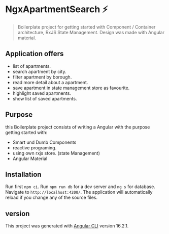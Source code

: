 # NgxApartmentSearch ⚡

> Boilerplate project for getting started with Component / Container architecture, RxJS State Management. Design was made with Angular material.

## Application offers

- list of apartments.
- search apartment by city.
- filter apartment by borough.
- read more detail about a apartment.
- save apartment in state management store as favourite.
- highlight saved apartments.
- show list of saved apartments.

## Purpose

this Boilerplate project consists of writing a Angular with the purpose getting started with:

- Smart und Dumb Components
- reactive programing.
- using own rxjs store. (state Management)
- Angular Material


## Installation

Run first `npm ci`.
Run `npm run db` for a dev server and `ng s` for database. Navigate to `http://localhost:4200/`. The application will automatically reload if you change any of the source files.


## version
This project was generated with [Angular CLI](https://github.com/angular/angular-cli) version 16.2.1.
